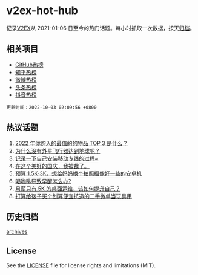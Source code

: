 # v2ex-hot-hub

 记录[V2EX](https://www.v2ex.com/)从 2021-01-06 日至今的热门话题。每小时抓取一次数据，按天[归档](archives)。
 
 ## 相关项目

- [GitHub热榜](https://github.com/snaildev/github-hot-hub)
- [知乎热榜](https://github.com/snaildev/zhihu-hot-hub)
- [微博热榜](https://github.com/snaildev/weibo-hot-hub)
- [头条热榜](https://github.com/snaildev/toutiao-hot-hub)
- [抖音热榜](https://github.com/snaildev/douyin-hot-hub)


 `更新时间：2022-10-03 02:09:56 +0800`

## 热议话题

1. [2022 年你购入的最值的的物品 TOP 3 是什么？](https://www.v2ex.com/t/884360)
1. [为什么没有外星飞行器达到地球呢？](https://www.v2ex.com/t/884378)
1. [记录一下自己安装移动专线的过程~](https://www.v2ex.com/t/884303)
1. [在这个美好的国庆，我被裁了。](https://www.v2ex.com/t/884316)
1. [预算 1.5K-3K，想给妈妈换个拍照摄像好一些的安卓机](https://www.v2ex.com/t/884324)
1. [喝咖啡导致早醒怎么办?](https://www.v2ex.com/t/884319)
1. [月薪只有 5K 的桌面运维，该如何提升自己？](https://www.v2ex.com/t/884355)
1. [打算给孩子买个划算便宜抗造的二手微单当玩具用](https://www.v2ex.com/t/884366)

## 历史归档

[archives](archives)

## License

See the [LICENSE](LICENSE) file for license rights and limitations (MIT).
